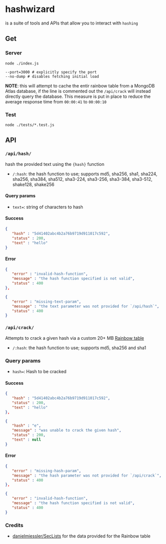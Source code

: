 # hashwizard

is a suite of tools and APIs that allow you to interact with `hashing`

## Get

### Server

```shell
node ./index.js
```

```shell
--port=3000 # explicitly specify the port
--no-dump # disables fetching initial load
```

**NOTE**: this will attempt to cache the entir rainbow table from a MongoDB Atlas database, if the line is commented out the `/api/crack` will instead directly query the database. This measure is put in place to reduce the average response time from `00:00:41` to `00:00:10`

### Test

```shell
node ./tests/*.test.js
```

## API

### `/api/hash/`

hash the provided text using the `{hash}` function



- `/:hash`: the hash function to use; supports md5, sha256, sha1, sha224, sha256, sha384, sha512, sha3-224, sha3-256, sha3-384, sha3-512, shake128, shake256

#### Query params

- `text=`: string of characters to hash

#### Success

```json
{
   "hash" : "5d41402abc4b2a76b9719d911017c592",
   "status" : 200,
   "text" : "hello"
}
```

#### Error

```json
{
   "error" : "invalid-hash-function",
   "message" : "the hash function specified is not valid",
   "status" : 400
},

{
   "error" : "missing-text-param",
   "message" : "the text parameter was not provided for `/api/hash`",
   "status" : 400
}
```

### `/api/crack/`

Attempts to crack a given hash via a custom 20+ MB [Rainbow table](https://en.wikipedia.org/wiki/Rainbow_table)

- `/:hash`: the hash function to use; supports md5, sha256 and sha1

### Query params

- `hash=`: Hash to be cracked

#### Success

```json
{
   "hash" : "5d41402abc4b2a76b9719d911017c592",
   "status" : 200,
   "text" : "hello"
},

{
   "hash" : "e",
   "message" : "was unable to crack the given hash",
   "status" : 200,
   "text" : null
}
```

#### Error

```json
{
   "error" : "missing-hash-param",
   "message" : "the hash parameter was not provided for `/api/crack`",
   "status" : 400
},

{
   "error" : "invalid-hash-function",
   "message" : "the hash function specified is not valid",
   "status" : 400
}
```

### Credits

- [danielmiessler/SecLists](https://github.com/danielmiessler/SecLists/) for the data provided for the Rainbow table
